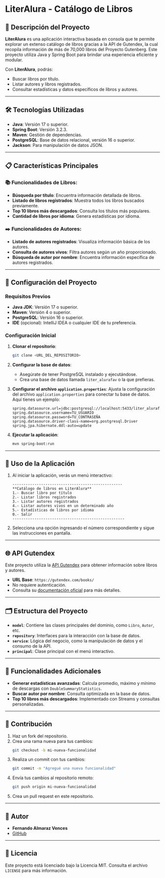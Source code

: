 # LiterAlura - Catálogo de Libros

## 🚀 Descripción del Proyecto

**LiterAlura** es una aplicación interactiva basada en consola que te permite explorar un extenso catálogo de libros gracias a la API de Gutendex, la cual recopila información de más de 70,000 libros del Proyecto Gutenberg. Este proyecto utiliza Java y Spring Boot para brindar una experiencia eficiente y modular.

Con **LiterAlura**, podrás:
- Buscar libros por título.
- Listar autores y libros registrados.
- Consultar estadísticas y datos específicos de libros y autores.

---

## 🛠 Tecnologías Utilizadas

- **Java**: Versión 17 o superior.
- **Spring Boot**: Versión 3.2.3.
- **Maven**: Gestión de dependencias.
- **PostgreSQL**: Base de datos relacional, versión 16 o superior.
- **Jackson**: Para manipulación de datos JSON.

---

## 📋 Características Principales

### 📚 Funcionalidades de Libros:
- **Búsqueda por título**: Encuentra información detallada de libros.
- **Listado de libros registrados**: Muestra todos los libros buscados previamente.
- **Top 10 libros más descargados**: Consulta los títulos más populares.
- **Cantidad de libros por idioma**: Genera estadísticas por idioma.

### ✒️ Funcionalidades de Autores:
- **Listado de autores registrados**: Visualiza información básica de los autores.
- **Consulta de autores vivos**: Filtra autores según un año proporcionado.
- **Búsqueda de autor por nombre**: Encuentra información específica de autores registrados.

---

## 🔧 Configuración del Proyecto

### Requisitos Previos

- **Java JDK**: Versión 17 o superior.
- **Maven**: Versión 4 o superior.
- **PostgreSQL**: Versión 16 o superior.
- **IDE** (opcional): IntelliJ IDEA o cualquier IDE de tu preferencia.

### Configuración Inicial

1. **Clonar el repositorio**:
   ```bash
   git clone <URL_DEL_REPOSITORIO>
   ```

2. **Configurar la base de datos**:
   - Asegúrate de tener PostgreSQL instalado y ejecutándose.
   - Crea una base de datos llamada `liter_alurafav` o la que prefieras.

3. **Configurar el archivo `application.properties`**:
   Ajusta la configuración del archivo `application.properties` para conectar tu base de datos. Aquí tienes un ejemplo:
   ```properties
   spring.datasource.url=jdbc:postgresql://localhost:5433/liter_alurafav
   spring.datasource.username=TU_USUARIO
   spring.datasource.password=TU_CONTRASEÑA
   spring.datasource.driver-class-name=org.postgresql.Driver
   spring.jpa.hibernate.ddl-auto=update
   ```

4. **Ejecutar la aplicación**:
   ```bash
   mvn spring-boot:run
   ```

---

## 📖 Uso de la Aplicación

1. Al iniciar la aplicación, verás un menú interactivo:

   ```
   --------------------------------------------------
   **Catálogo de libros en LiterAlura**
   1.- Buscar libro por título
   2.- Listar libros registrados
   3.- Listar autores registrados
   4.- Listar autores vivos en un determinado año
   5.- Estadísticas de libros por idioma
   0.- Salir
   ---------------------------------------------------
   ```

2. Selecciona una opción ingresando el número correspondiente y sigue las instrucciones en pantalla.

---

## 🌐 API Gutendex

Este proyecto utiliza la [API Gutendex](https://gutendex.com/) para obtener información sobre libros y autores.

- **URL Base**: `https://gutendex.com/books/`
- No requiere autenticación.
- Consulta su [documentación oficial](https://github.com/garethbjohnson/gutendex) para más detalles.

---

## 🗂 Estructura del Proyecto

- **`model`**: Contiene las clases principales del dominio, como `Libro`, `Autor`, etc.
- **`repository`**: Interfaces para la interacción con la base de datos.
- **`service`**: Lógica del negocio, como la manipulación de datos y el consumo de la API.
- **`principal`**: Clase principal con el menú interactivo.

---

## 🌟 Funcionalidades Adicionales

- **Generar estadísticas avanzadas**: Calcula promedio, máximo y mínimo de descargas con `DoubleSummaryStatistics`.
- **Buscar autor por nombre**: Consulta optimizada en la base de datos.
- **Top 10 libros más descargados**: Implementado con Streams y consultas personalizadas.

---

## 🤝 Contribución

1. Haz un fork del repositorio.
2. Crea una rama nueva para tus cambios:
   ```bash
   git checkout -b mi-nueva-funcionalidad
   ```
3. Realiza un commit con tus cambios:
   ```bash
   git commit -m "Agregué una nueva funcionalidad"
   ```
4. Envía tus cambios al repositorio remoto:
   ```bash
   git push origin mi-nueva-funcionalidad
   ```
5. Crea un pull request en este repositorio.

---

## 👤 Autor

- **Fernando Almaraz Vences**
- [GitHub](https://github.com/AlmarazFV)

---

## 📝 Licencia

Este proyecto está licenciado bajo la Licencia MIT. Consulta el archivo `LICENSE` para más información.

